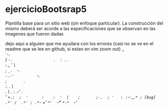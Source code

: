 # ejercicioBootsrap5
Plantilla base para un sitio web (sin enfoque particular). La construcción del mismo deberá ser acorde a las especificaciones que se observan en las imagenes que fueron dadas

dejo aqui a alguien que me ayudara con los errores (casi no se ve en el readme que se lee
en github, si estan en vim zoom out)
       _                        
       \`*-.                    
        )  _`-.                 
       .  : `. .                
       : _   '  \               
       ; *` _.   `*-._          
       `-.-'          `-.       
         ;       `       `.     
         :.       .        \    
         . \  .   :   .-'   .   
         '  `+.;  ;  '      :   
         :  '  |    ;       ;-. 
         ; '   : :`-:     _.`* ;
[bug] .*' /  .*' ; .*`- +'  `*' 
      `*-*   `*-*  `*-*'
